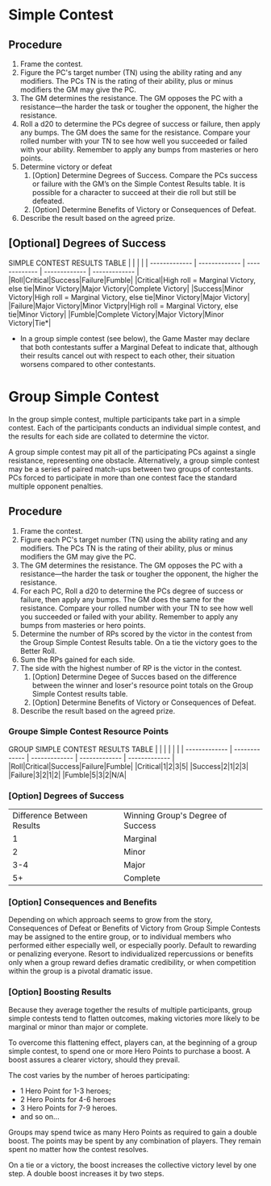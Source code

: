 # Simple Contest
## Procedure
1. Frame the contest.
2. Figure the PC's target number (TN) using the ability rating and any modifiers. The PCs TN is the rating of their ability, plus or minus modifiers the GM may give the PC. 
3. The GM determines the resistance. The GM opposes the PC with a resistance—the harder the task or tougher the opponent, the higher the resistance.
4. Roll a d20 to determine the PCs degree of success or failure, then apply any bumps. The GM does the same for the resistance. Compare your rolled number with your TN to see how well you succeeded or failed with your ability. Remember to apply any bumps from masteries or hero points.
5. Determine victory or defeat
    1. [Option] Determine Degrees of Success. Compare the PCs success or failure with the GM’s on the Simple Contest Results table. It is possible for a character to succeed at their die roll but still be defeated.
    2. [Option] Determine Benefits of Victory or Consequences of Defeat. 
6. Describe the result based on the agreed prize.


## [Optional] Degrees of Success
SIMPLE CONTEST RESULTS TABLE
| | | |
| ------------- | ------------- | ------------- | ------------- | ------------- |
|Roll|Critical|Success|Failure|Fumble|
|Critical|High roll = Marginal Victory, else tie|Minor Victory|Major Victory|Complete Victory|
|Success|Minor Victory|High roll = Marginal Victory, else tie|Minor Victory|Major Victory|
|Failure|Major Victory|Minor Victpry|High roll = Marginal Victory, else tie|Minor Victory|
|Fumble|Complete Victory|Major Victory|Minor Victory|Tie*|

* In a group simple contest (see below), the Game Master may declare that both contestants suffer a Marginal Defeat to indicate that, although their results cancel out with respect to each other, their situation worsens compared to other contestants.

# Group Simple Contest
In the group simple contest, multiple participants take part in a simple contest. Each of the participants conducts an individual simple contest, and the results for each side are collated to determine the victor. 

A group simple contest may pit all of the participating PCs against a single resistance, representing one obstacle. 
Alternatively, a group simple contest may be a series of paired match-ups between two groups of contestants. PCs forced to participate in more than one contest face the standard multiple opponent penalties.

## Procedure
1. Frame the contest.
2. Figure each PC's target number (TN) using the ability rating and any modifiers. The PCs TN is the rating of their ability, plus or minus modifiers the GM may give the PC. 
3. The GM determines the resistance. The GM opposes the PC with a resistance—the harder the task or tougher the opponent, the higher the resistance.
4. For each PC, Roll a d20 to determine the PCs degree of success or failure, then apply any bumps. The GM does the same for the resistance. Compare your rolled number with your TN to see how well you succeeded or failed with your ability. Remember to apply any bumps from masteries or hero points.
5. Determine the number of RPs scored by the victor in the contest from the Group Simple Contest Results table. On a tie the victory goes to the Better Roll.
6. Sum the RPs gained for each side.
6. The side with the highest number of RP is the victor in the contest.
    1. [Option] Determine Degee of Succes based on the difference between the winner and loser's resource point totals on the Group Simple Contest results table.
    2. [Option] Determine Benefits of Victory or Consequences of Defeat. 
7. Describe the result based on the agreed prize.

### Groupe Simple Contest Resource Points
GROUP SIMPLE CONTEST RESULTS TABLE
| | | | | |
| ------------- | ------------- | ------------- | ------------- | ------------- |
|Roll|Critical|Success|Failure|Fumble|
|Critical|1|2|3|5|
|Success|2|1|2|3|
|Failure|3|2|1|2|
|Fumble|5|3|2|N/A|

### [Option] Degrees of Success
| | |
| ------------- | ------------- |
|Difference Between Results|Winning Group's Degree of Success|
|1|Marginal|
|2|Minor|
|3-4|Major|
|5+|Complete|

### [Option] Consequences and Benefits
Depending on which approach seems to grow from the story, Consequences of Defeat or Benefits of Victory from Group Simple Contests may be assigned to the entire group, or to individual members who performed either especially well, or especially poorly. Default to rewarding or penalizing everyone. Resort to individualized repercussions or benefits only when a group reward defies dramatic credibility, or when competition within the group is a pivotal dramatic issue.

### [Option] Boosting Results
Because they average together the results of multiple participants, group simple contests tend to flatten outcomes, making victories more likely to be marginal or minor than major or complete. 

To overcome this flattening effect, players can, at the beginning of a group simple contest, to spend one or more Hero Points to purchase a boost. A boost assures a clearer victory, should they prevail. 

The cost varies by the number of heroes participating: 
* 1 Hero Point for 1-3 heroes; 
* 2 Hero Points for 4-6 heroes
* 3 Hero Points for 7-9 heroes.  
* and so on...

Groups may spend twice as many Hero Points as required to gain a double boost. The points may be spent by any combination of players. They remain spent no matter how the contest resolves.

On a tie or a victory, the boost increases the collective victory level by one step. A double boost increases it by
two steps.

